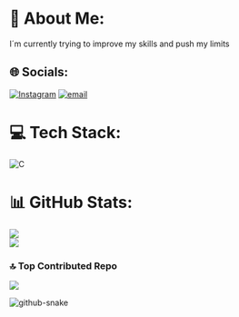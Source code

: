 # 💫 About Me:
I´m currently trying to improve my skills and push my limits


## 🌐 Socials:
[![Instagram](https://img.shields.io/badge/Instagram-%23E4405F.svg?logo=Instagram&logoColor=white)](https://instagram.com/monerris_) [![email](https://img.shields.io/badge/Email-D14836?logo=gmail&logoColor=white)](mailto:luis.anton0910@gmail.com) 

# 💻 Tech Stack:
![C](https://img.shields.io/badge/c-%2300599C.svg?style=for-the-badge&logo=c&logoColor=white)
# 📊 GitHub Stats:
![](https://github-readme-stats.vercel.app/api?username=Coderris&theme=dark&hide_border=true&include_all_commits=false&count_private=false)<br/>
![](https://nirzak-streak-stats.vercel.app/?user=Coderris&theme=dark&hide_border=true)<br/>


### 🔝 Top Contributed Repo
![](https://github-contributor-stats.vercel.app/api?username=Coderris&limit=5&theme=dark&combine_all_yearly_contributions=true)


<picture>
  <source media="(prefers-color-scheme: dark)" srcset="https://raw.githubusercontent.com/tobiasmeyhoefer/tobiasmeyhoefer/output/github-snake-dark.svg" />
  <source media="(prefers-color-scheme: light)" srcset="https://raw.githubusercontent.com/tobiasmeyhoefer/tobiasmeyhoefer/output/github-snake.svg" />
  <img alt="github-snake" src="https://raw.githubusercontent.com/tobiasmeyhoefer/tobiasmeyhoefer/output/github-snake.svg" />
</picture>
